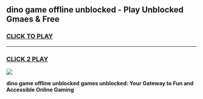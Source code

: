 
## dino game offline unblocked - Play Unblocked Gmaes & Free
<h3>
<a href="https://news.freeplayer.one?title=dino_game_offline_unblocked&ref=23F">CLICK TO PLAY</a></h3>
<hr>

<h3>
<a href="https://news.freeplayer.one?title=dino_game_offline_unblocked&ref=23F">CLICK 2 PLAY</a>
  
</h3>

<a href="https://news.freeplayer.one?title=dino_game_offline_unblocked&ref=23F/"><img src="https://clearcache.store/games.png"></a>


**dino game offline unblocked games unblocked: Your Gateway to Fun and Accessible Online Gaming**
